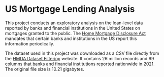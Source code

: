 # US Mortgage Lending Analysis

This project conducts an exploratory analysis on the loan-level data reported by banks and financial institutions in the United States on mortgages granted to the public. The [Home Mortgage Disclosure Act](https://www.consumerfinance.gov/data-research/hmda/) mandates that certain banks and institutions in the US report this information periodically.

The dataset used in this project was downloaded as a CSV file directly from the [HMDA Dataset Filtering](https://ffiec.cfpb.gov/data-browser/data/2021?category=nationwide) website. It contains 26 million records and 99 columns that banks and financial institutions reported nationwide in 2021. The original file size is 10.21 gigabytes.
